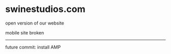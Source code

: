 # swinestudios.com
open version of our website


mobile site broken
___

future commit: install AMP
